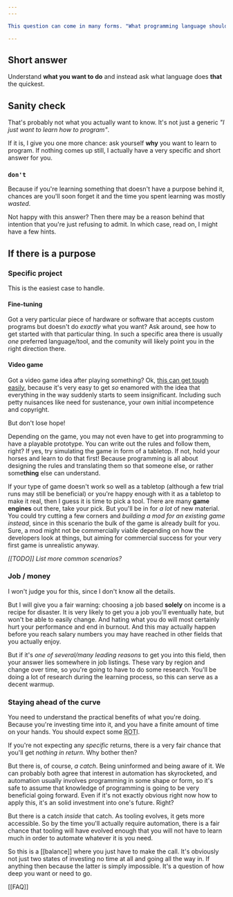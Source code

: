 ```yaml
---
---

This question can come in many forms. "What programming language should I learn first?" Or "What programming language is trending at the moment?" (NB: "programming" in there specifically cuts off a very true, but probably not a very useful answer: English. But that's a story for another time.)

---
```


## Short answer

Understand **what you want to do** and instead ask what language does **that** the quickest.

## Sanity check

That's probably not what you actually want to know. It's not just a generic *"I just want to learn how to program"*.

If it is, I give you one more chance: ask yourself **why** you want to learn to program. If nothing comes up still, I actually have a very specific and short answer for you.

### **`don't`**

Because if you're learning something that doesn't have a purpose behind it, chances are you'll soon forget it and the time you spent learning was mostly _wasted_.

Not happy with this answer? Then there may be a reason behind that intention that you're just refusing to admit. In which case, read on, I might have a few hints.

## If there is a purpose

### Specific project

This is the easiest case to handle.

#### Fine-tuning

Got a very particular piece of hardware or software that accepts custom programs but doesn't do *exactly* what you want? Ask around, see how to get started with that particular thing. In such a specific area there is usually *one* preferred language/tool, and the comunity will likely point you in the right direction there.

#### Video game

Got a video game idea after playing something? Ok, [this can get tough easily](https://xkcd.com/1425/), because it's very easy to get _so_ enamored with the idea that everything in the way suddenly starts to seem insignificant. Including such petty nuisances like need for sustenance, your own initial incompetence and copyright.

But don't lose hope!

Depending on the game, you may not even have to get into programming to have a playable prototype. You can write out the rules and follow them, right? If yes, try simulating the game in form of a tabletop. If not, hold your horses and learn to do that first! Because programming is all about designing the rules and translating them so that someone else, or rather some**thing** else can understand.

If your type of game doesn't work so well as a tabletop (although a few trial runs may still be beneficial) or you're happy enough with it as a tabletop to make it real, then I guess it is time to pick a tool. There are many **game engines** out there, take your pick. But you'll be in for *a lot* of new material. You could try cutting a few corners and *building a mod for an existing game instead*, since in this scenario the bulk of the game is already built for you. Sure, a mod might not be commercially viable depending on how the developers look at things, but aiming for commercial success for your very first game is unrealistic anyway.

*[[TODO]] List more common scenarios?*

### Job / money

I won't judge you for this, since I don't know all the details.

But I will give you a fair warning: choosing a job based **solely** on income is a recipe for disaster. It is very likely to get you a job you'll eventually hate, but won't be able to easily change. And hating what you do will most certainly hurt your performance and end in burnout. And this may actually happen before you reach salary numbers you may have reached in other fields that you actually enjoy.

But if it's *one of several/many leading reasons* to get you into this field, then your answer lies somewhere in job listings. These vary by region and change over time, so you're going to have to do some research. You'll be doing a lot of research during the learning process, so this can serve as a decent warmup.

### Staying ahead of the curve

You need to understand the practical benefits of what you're doing. Because you're investing time into it, and you have a finite amount of time on your hands. You should expect some <abbr title="Return on Time Investment">ROTI</abbr>.

If you're not expecting any *specific* returns, there is a very fair chance that you'll get _nothing in return_. Why bother then?

But there is, of course, *a catch*. Being uninformed and being aware of it. We can probably both agree that interest in automation has skyrocketed, and automation usually involves programming in some shape or form, so it's safe to assume that knowledge of programming is going to be very beneficial going forward. Even if it's not exactly obvious right now how to apply this, it's an solid investment into one's future. Right?

But there is a catch *inside* that catch. As tooling evolves, it gets more accessible. So by the time you'll actually require automation, there is a fair chance that tooling will have evolved enough that you will not have to learn much in order to automate whatever it is you need.

So this is a [[balance]] where you just have to make the call. It's obviously not just two states of investing no time at all and going all the way in. If anything then because the latter is simply impossible. It's a question of how deep you want or need to go.

[[FAQ]]
